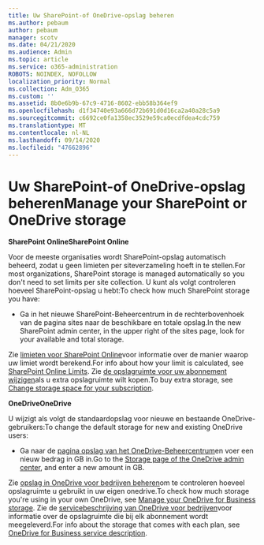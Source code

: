 ```yaml
---
title: Uw SharePoint-of OneDrive-opslag beheren
ms.author: pebaum
author: pebaum
manager: scotv
ms.date: 04/21/2020
ms.audience: Admin
ms.topic: article
ms.service: o365-administration
ROBOTS: NOINDEX, NOFOLLOW
localization_priority: Normal
ms.collection: Adm_O365
ms.custom: ''
ms.assetid: 8b0e6b9b-67c9-4716-8602-ebb58b364ef9
ms.openlocfilehash: d1f34740e93a666d72b691d0d16ca2a40a28c5a9
ms.sourcegitcommit: c6692ce0fa1358ec3529e59ca0ecdfdea4cdc759
ms.translationtype: MT
ms.contentlocale: nl-NL
ms.lasthandoff: 09/14/2020
ms.locfileid: "47662896"
---
```

# <a name="manage-your-sharepoint-or-onedrive-storage"></a><span data-ttu-id="d4d1d-102">Uw SharePoint-of OneDrive-opslag beheren</span><span class="sxs-lookup"><span data-stu-id="d4d1d-102">Manage your SharePoint or OneDrive storage</span></span>

 <span data-ttu-id="d4d1d-103">**SharePoint Online**</span><span class="sxs-lookup"><span data-stu-id="d4d1d-103">**SharePoint Online**</span></span>
  
<span data-ttu-id="d4d1d-104">Voor de meeste organisaties wordt SharePoint-opslag automatisch beheerd, zodat u geen limieten per siteverzameling hoeft in te stellen.</span><span class="sxs-lookup"><span data-stu-id="d4d1d-104">For most organizations, SharePoint storage is managed automatically so you don't need to set limits per site collection.</span></span> <span data-ttu-id="d4d1d-105">U kunt als volgt controleren hoeveel SharePoint-opslag u hebt:</span><span class="sxs-lookup"><span data-stu-id="d4d1d-105">To check how much SharePoint storage you have:</span></span>
  
- <span data-ttu-id="d4d1d-106">Ga in het nieuwe SharePoint-Beheercentrum in de rechterbovenhoek van de pagina sites naar de beschikbare en totale opslag.</span><span class="sxs-lookup"><span data-stu-id="d4d1d-106">In the new SharePoint admin center, in the upper right of the sites page, look for your available and total storage.</span></span>
    
<span data-ttu-id="d4d1d-107">Zie [limieten voor SharePoint Online](https://go.microsoft.com/fwlink/p/?LinkID=856113)voor informatie over de manier waarop uw limiet wordt berekend.</span><span class="sxs-lookup"><span data-stu-id="d4d1d-107">For info about how your limit is calculated, see [SharePoint Online Limits](https://go.microsoft.com/fwlink/p/?LinkID=856113).</span></span> <span data-ttu-id="d4d1d-108">Zie [de opslagruimte voor uw abonnement wijzigen](https://go.microsoft.com/fwlink/?linkid=866428)als u extra opslagruimte wilt kopen.</span><span class="sxs-lookup"><span data-stu-id="d4d1d-108">To buy extra storage, see [Change storage space for your subscription](https://go.microsoft.com/fwlink/?linkid=866428).</span></span>
  
 <span data-ttu-id="d4d1d-109">**OneDrive**</span><span class="sxs-lookup"><span data-stu-id="d4d1d-109">**OneDrive**</span></span>
  
<span data-ttu-id="d4d1d-110">U wijzigt als volgt de standaardopslag voor nieuwe en bestaande OneDrive-gebruikers:</span><span class="sxs-lookup"><span data-stu-id="d4d1d-110">To change the default storage for new and existing OneDrive users:</span></span>
  
- <span data-ttu-id="d4d1d-111">Ga naar de [pagina opslag van het OneDrive-Beheercentrum](https://admin.onedrive.com/?v=StorageSettings)en voer een nieuw bedrag in GB in.</span><span class="sxs-lookup"><span data-stu-id="d4d1d-111">Go to the [Storage page of the OneDrive admin center](https://admin.onedrive.com/?v=StorageSettings), and enter a new amount in GB.</span></span>
    
<span data-ttu-id="d4d1d-112">Zie [opslag in OneDrive voor bedrijven beheren](https://go.microsoft.com/fwlink/?linkid=866429)om te controleren hoeveel opslagruimte u gebruikt in uw eigen onedrive.</span><span class="sxs-lookup"><span data-stu-id="d4d1d-112">To check how much storage you're using in your own OneDrive, see [Manage your OneDrive for Business storage](https://go.microsoft.com/fwlink/?linkid=866429).</span></span> <span data-ttu-id="d4d1d-113">Zie de [servicebeschrijving van OneDrive voor bedrijven](https://go.microsoft.com/fwlink/p/?LinkID=826071)voor informatie over de opslagruimte die bij elk abonnement wordt meegeleverd.</span><span class="sxs-lookup"><span data-stu-id="d4d1d-113">For info about the storage that comes with each plan, see [OneDrive for Business service description](https://go.microsoft.com/fwlink/p/?LinkID=826071).</span></span>
  

